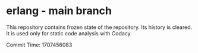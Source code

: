 # erlang - main branch

This repository contains frozen state of the repository.
Its history is cleared. It is used only for static code
analysis with Codacy.

Commit Time: 1707456083
